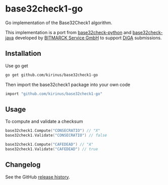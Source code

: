 # base32check1-go

Go implementation of the Base32Check1 algorithm.

This implementation is a port from [base32check-python](https://github.com/bitmarck-service/base32check-python) and [base32check-java](https://github.com/bitmarck-service/base32check-java) developed by [BITMARCK Service GmbH](https://github.com/bitmarck-service) to support [DiGA](https://www.bfarm.de/EN/MedicalDevices/DiGA/_node.html) submissions.

## Installation

Use go get

```sh
go get github.com/kirinus/base32check1-go
```

Then import the base32check1 package into your own code

```sh
import "github.com/kirinus/base32check1-go"
```

## Usage

To compute and validate a checksum

```go
base32check1.Compute("CONSECRATIO") // "X"
base32check1.Validate("CONSECRATIO") // false

base32check1.Compute("CAFEDEAD") // "A"
base32check1.Validate("CAFEDEAD") // true
```

## Changelog

See the GitHub [release history](https://github.com/kirinus/base32check1-go/releases).
